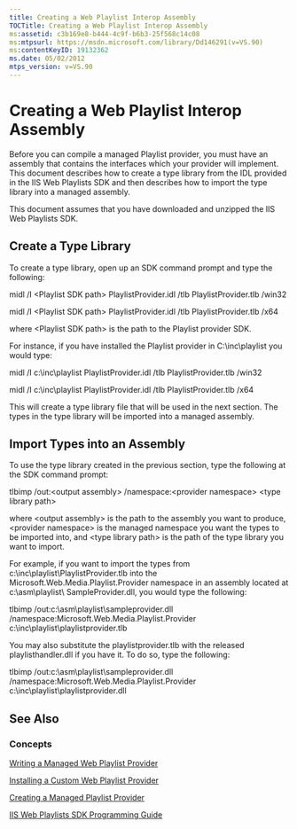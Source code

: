 ```yaml
---
title: Creating a Web Playlist Interop Assembly
TOCTitle: Creating a Web Playlist Interop Assembly
ms:assetid: c3b169e8-b444-4c9f-b6b3-25f568c14c08
ms:mtpsurl: https://msdn.microsoft.com/library/Dd146291(v=VS.90)
ms:contentKeyID: 19132362
ms.date: 05/02/2012
mtps_version: v=VS.90
---
```


# Creating a Web Playlist Interop Assembly

Before you can compile a managed Playlist provider, you must have an assembly that contains the interfaces which your provider will implement. This document describes how to create a type library from the IDL provided in the IIS Web Playlists SDK and then describes how to import the type library into a managed assembly.

This document assumes that you have downloaded and unzipped the IIS Web Playlists SDK.

## Create a Type Library

To create a type library, open up an SDK command prompt and type the following:

midl /I \<Playlist SDK path\> PlaylistProvider.idl /tlb PlaylistProvider.tlb /win32

midl /I \<Playlist SDK path\> PlaylistProvider.idl /tlb PlaylistProvider.tlb /x64

where \<Playlist SDK path\> is the path to the Playlist provider SDK.

For instance, if you have installed the Playlist provider in C:\\inc\\playlist you would type:

midl /I c:\\inc\\playlist PlaylistProvider.idl /tlb PlaylistProvider.tlb /win32

midl /I c:\\inc\\playlist PlaylistProvider.idl /tlb PlaylistProvider.tlb /x64

This will create a type library file that will be used in the next section. The types in the type library will be imported into a managed assembly.

## Import Types into an Assembly

To use the type library created in the previous section, type the following at the SDK command prompt:

tlbimp /out:\<output assembly\> /namespace:\<provider namespace\> \<type library path\>

where \<output assembly\> is the path to the assembly you want to produce, \<provider namespace\> is the managed namespace you want the types to be imported into, and \<type library path\> is the path of the type library you want to import.

For example, if you want to import the types from c:\\inc\\playlist\\PlaylistProvider.tlb into the Microsoft.Web.Media.Playlist.Provider namespace in an assembly located at c:\\asm\\playlist\\ SampleProvider.dll, you would type the following:

tlbimp /out:c:\\asm\\playlist\\sampleprovider.dll /namespace:Microsoft.Web.Media.Playlist.Provider c:\\inc\\playlist\\playlistprovider.tlb

You may also substitute the playlistprovider.tlb with the released playlisthandler.dll if you have it. To do so, type the following:

tlbimp /out:c:\\asm\\playlist\\sampleprovider.dll /namespace:Microsoft.Web.Media.Playlist.Provider c:\\inc\\playlist\\playlistprovider.dll

## See Also

### Concepts

[Writing a Managed Web Playlist Provider](writing-a-managed-web-playlist-provider.md)

[Installing a Custom Web Playlist Provider](installing-a-custom-web-playlist-provider.md)

[Creating a Managed Playlist Provider](creating-a-managed-playlist-provider.md)

[IIS Web Playlists SDK Programming Guide](iis-web-playlists-sdk-programming-guide.md)

